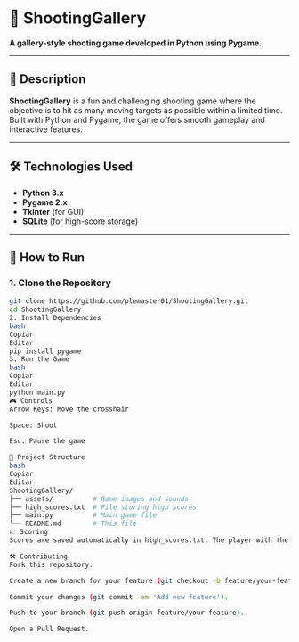 # 🎯 ShootingGallery

**A gallery-style shooting game developed in Python using Pygame.**

---

## 📌 Description

**ShootingGallery** is a fun and challenging shooting game where the objective is to hit as many moving targets as possible within a limited time. Built with Python and Pygame, the game offers smooth gameplay and interactive features.

---

## 🛠️ Technologies Used

- **Python 3.x**
- **Pygame 2.x**
- **Tkinter** (for GUI)
- **SQLite** (for high-score storage)

---

## 🚀 How to Run

### 1. Clone the Repository

```bash
git clone https://github.com/plemaster01/ShootingGallery.git
cd ShootingGallery
2. Install Dependencies
bash
Copiar
Editar
pip install pygame
3. Run the Game
bash
Copiar
Editar
python main.py
🎮 Controls
Arrow Keys: Move the crosshair

Space: Shoot

Esc: Pause the game

📂 Project Structure
bash
Copiar
Editar
ShootingGallery/
├── assets/          # Game images and sounds
├── high_scores.txt  # File storing high scores
├── main.py          # Main game file
└── README.md        # This file
📈 Scoring
Scores are saved automatically in high_scores.txt. The player with the highest score is highlighted on the main screen.

🛠️ Contributing
Fork this repository.

Create a new branch for your feature (git checkout -b feature/your-feature).

Commit your changes (git commit -am 'Add new feature').

Push to your branch (git push origin feature/your-feature).

Open a Pull Request.

